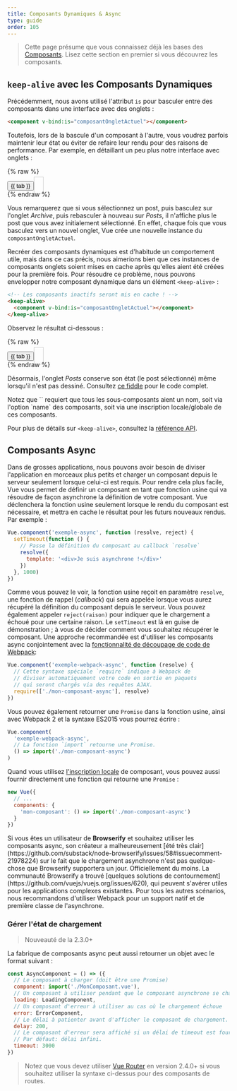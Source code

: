 ```yaml
---
title: Composants Dynamiques & Async
type: guide
order: 105
---
```


> Cette page présume que vous connaissez déjà les bases des [Composants](components.html). Lisez cette section en premier si vous découvrez les composants.

## `keep-alive` avec les Composants Dynamiques

Précédemment, nous avons utilisé l'attribut `is` pour basculer entre des composants dans une interface avec des onglets :

```html
<component v-bind:is="composantOngletActuel"></component>
```

Toutefois, lors de la bascule d'un composant à l'autre, vous voudrez parfois maintenir leur état ou éviter de refaire leur rendu pour des raisons de performance. Par exemple, en détaillant un peu plus notre interface avec onglets :

{% raw %}
<div id="dynamic-component-demo" class="demo">
  <button
    v-for="tab in tabs"
    v-bind:key="tab"
    v-bind:class="['dynamic-component-demo-tab-button', { 'dynamic-component-demo-active': currentTab === tab }]"
    v-on:click="currentTab = tab"
  >{{ tab }}</button>
  <component
    v-bind:is="composantOngletActuel"
    class="dynamic-component-demo-tab"
  ></component>
</div>
<script>
Vue.component('tab-posts', {
  data: function () {
    return {
      posts: [
        {
          id: 1,
          title: 'Cat Ipsum',
          content: '<p>Dont wait for the storm to pass, dance in the rain kick up litter decide to want nothing to do with my owner today demand to be let outside at once, and expect owner to wait for me as i think about it cat cat moo moo lick ears lick paws so make meme, make cute face but lick the other cats. Kitty poochy chase imaginary bugs, but stand in front of the computer screen. Sweet beast cat dog hate mouse eat string barf pillow no baths hate everything stare at guinea pigs. My left donut is missing, as is my right loved it, hated it, loved it, hated it scoot butt on the rug cat not kitten around</p>'
        },
        {
          id: 2,
          title: 'Hipster Ipsum',
          content: '<p>Bushwick blue bottle scenester helvetica ugh, meh four loko. Put a bird on it lumbersexual franzen shabby chic, street art knausgaard trust fund shaman scenester live-edge mixtape taxidermy viral yuccie succulents. Keytar poke bicycle rights, crucifix street art neutra air plant PBR&B hoodie plaid venmo. Tilde swag art party fanny pack vinyl letterpress venmo jean shorts offal mumblecore. Vice blog gentrify mlkshk tattooed occupy snackwave, hoodie craft beer next level migas 8-bit chartreuse. Trust fund food truck drinking vinegar gochujang.</p>'
        },
        {
          id: 3,
          title: 'Cupcake Ipsum',
          content: '<p>Icing dessert soufflé lollipop chocolate bar sweet tart cake chupa chups. Soufflé marzipan jelly beans croissant toffee marzipan cupcake icing fruitcake. Muffin cake pudding soufflé wafer jelly bear claw sesame snaps marshmallow. Marzipan soufflé croissant lemon drops gingerbread sugar plum lemon drops apple pie gummies. Sweet roll donut oat cake toffee cake. Liquorice candy macaroon toffee cookie marzipan.</p>'
        }
      ],
      selectedPost: null
    }
  },
  template: '\
    <div class="dynamic-component-demo-posts-tab">\
      <ul class="dynamic-component-demo-posts-sidebar">\
        <li\
          v-for="post in posts"\
          v-bind:key="post.id"\
          v-bind:class="{ \'dynamic-component-demo-active\': post === selectedPost }"\
          v-on:click="selectedPost = post"\
        >\
          {{ post.title }}\
        </li>\
      </ul>\
      <div class="dynamic-component-demo-post-container">\
        <div \
          v-if="selectedPost"\
          class="dynamic-component-demo-post"\
        >\
          <h3>{{ selectedPost.title }}</h3>\
          <div v-html="selectedPost.content"></div>\
        </div>\
        <strong v-else>\
          Cliquez sur un titre du blog à gauche pour le consulter.\
        </strong>\
      </div>\
    </div>\
  '
})
Vue.component('tab-archive', {
  template: '<div>Composant Archive</div>'
})
new Vue({
  el: '#dynamic-component-demo',
  data: {
    currentTab: 'Posts',
    tabs: ['Posts', 'Archive']
  },
  computed: {
    composantOngletActuel: function () {
      return 'tab-' + this.currentTab.toLowerCase()
    }
  }
})
</script>
<style>
.dynamic-component-demo-tab-button {
  padding: 6px 10px;
  border-top-left-radius: 3px;
  border-top-right-radius: 3px;
  border: 1px solid #ccc;
  cursor: pointer;
  background: #f0f0f0;
  margin-bottom: -1px;
  margin-right: -1px;
}
.dynamic-component-demo-tab-button:hover {
  background: #e0e0e0;
}
.dynamic-component-demo-tab-button.dynamic-component-demo-active {
  background: #e0e0e0;
}
.dynamic-component-demo-tab {
  border: 1px solid #ccc;
  padding: 10px;
}
.dynamic-component-demo-posts-tab {
  display: flex;
}
.dynamic-component-demo-posts-sidebar {
  max-width: 40vw;
  margin: 0 !important;
  padding: 0 10px 0 0 !important;
  list-style-type: none;
  border-right: 1px solid #ccc;
}
.dynamic-component-demo-posts-sidebar li {
  white-space: nowrap;
  text-overflow: ellipsis;
  overflow: hidden;
  cursor: pointer;
}
.dynamic-component-demo-posts-sidebar li:hover {
  background: #eee;
}
.dynamic-component-demo-posts-sidebar li.dynamic-component-demo-active {
  background: lightblue;
}
.dynamic-component-demo-post-container {
  padding-left: 10px;
}
.dynamic-component-demo-post > :first-child {
  margin-top: 0 !important;
  padding-top: 0 !important;
}
</style>
{% endraw %}

Vous remarquerez que si vous sélectionnez un post, puis basculez sur l'onglet _Archive_, puis rebasculer à nouveau sur _Posts_, il n'affiche plus le post que vous avez initialement sélectionné. En effet, chaque fois que vous basculez vers un nouvel onglet, Vue crée une nouvelle instance du `composantOngletActuel`.

Recréer des composants dynamiques est d'habitude un comportement utile, mais dans ce cas précis, nous aimerions bien que ces instances de composants onglets soient mises en cache après qu'elles aient été créées pour la première fois. Pour résoudre ce problème, nous pouvons envelopper notre composant dynamique dans un élément `<keep-alive>` :

``` html
<!-- Les composants inactifs seront mis en cache ! -->
<keep-alive>
  <component v-bind:is="composantOngletActuel"></component>
</keep-alive>
```

Observez le résultat ci-dessous :

{% raw %}
<div id="dynamic-component-keep-alive-demo" class="demo">
  <button
    v-for="tab in tabs"
    v-bind:key="tab"
    v-bind:class="['dynamic-component-demo-tab-button', { 'dynamic-component-demo-active': currentTab === tab }]"
    v-on:click="currentTab = tab"
  >{{ tab }}</button>
  <keep-alive>
    <component
      v-bind:is="composantOngletActuel"
      class="dynamic-component-demo-tab"
    ></component>
  </keep-alive>
</div>
<script>
new Vue({
  el: '#dynamic-component-keep-alive-demo',
  data: {
    currentTab: 'Posts',
    tabs: ['Posts', 'Archive']
  },
  computed: {
    composantOngletActuel: function () {
      return 'tab-' + this.currentTab.toLowerCase()
    }
  }
})
</script>
{% endraw %}

Désormais, l'onglet _Posts_ conserve son état (le post sélectionné) même lorsqu'il n'est pas dessiné. Consultez [ce fiddle](https://jsfiddle.net/chrisvfritz/Lp20op9o/) pour le code complet.

<p class="tip">Notez que `<keep-alive>` requiert que tous les sous-composants aient un nom, soit via l'option `name` des composants, soit via une inscription locale/globale de ces composants.</p>

Pour plus de détails sur `<keep-alive>`, consultez la [référence API](../api/#keep-alive).

## Composants Async

Dans de grosses applications, nous pouvons avoir besoin de diviser l'application en morceaux plus petits et charger un composant depuis le serveur seulement lorsque celui-ci est requis. Pour rendre cela plus facile, Vue vous permet de définir un composant en tant que fonction usine qui va résoudre de façon asynchrone la définition de votre composant. Vue déclenchera la fonction usine seulement lorsque le rendu du composant est nécessaire, et mettra en cache le résultat pour les futurs nouveaux rendus. Par exemple :

``` js
Vue.component('exemple-async', function (resolve, reject) {
  setTimeout(function () {
    // Passe la définition du composant au callback `resolve`
    resolve({
      template: '<div>Je suis asynchrone !</div>'
    })
  }, 1000)
})
```

Comme vous pouvez le voir, la fonction usine reçoit en paramètre `resolve`, une fonction de rappel (*callback*) qui sera appelée lorsque vous aurez récupéré la définition du composant depuis le serveur. Vous pouvez également appeler `reject(raison)` pour indiquer que le chargement a échoué pour une certaine raison. Le `setTimeout` est là en guise de démonstration ; à vous de décider comment vous souhaitez récupérer le composant. Une approche recommandée est d'utiliser les composants async conjointement avec la [fonctionnalité de découpage de code de Webpack](https://webpack.js.org/guides/code-splitting/):

``` js
Vue.component('exemple-webpack-async', function (resolve) {
  // Cette syntaxe spéciale `require` indique à Webpack de
  // diviser automatiquement votre code en sortie en paquets
  // qui seront chargés via des requêtes AJAX.
  require(['./mon-composant-async'], resolve)
})
```

Vous pouvez également retourner une `Promise` dans la fonction usine, ainsi avec Webpack 2 et la syntaxe ES2015 vous pourrez écrire :

``` js
Vue.component(
  'exemple-webpack-async',
  // La fonction `import` retourne une Promise.
  () => import('./mon-composant-async')
)
```

Quand vous utilisez [l'inscription locale](components.html#Local-Registration) de composant, vous pouvez aussi fournir directement une fonction qui retourne une `Promise` :

``` js
new Vue({
  // ...
  components: {
    'mon-composant': () => import('./mon-composant-async')
  }
})
```

<p class="tip">Si vous êtes un utilisateur de <strong>Browserify</strong> et souhaitez utiliser les composants async, son créateur a malheureusement [été très clair](https://github.com/substack/node-browserify/issues/58#issuecomment-21978224) sur le fait que le chargement asynchrone n'est pas quelque-chose que Browserify supportera un jour. Officiellement du moins. La communauté Browserify a trouvé [quelques solutions de contournement](https://github.com/vuejs/vuejs.org/issues/620), qui peuvent s'avérer utiles pour les applications complexes existantes. Pour tous les autres scénarios, nous recommandons d'utiliser Webpack pour un support natif et de première classe de l'asynchrone.</p>

### Gérer l'état de chargement

> Nouveauté de la 2.3.0+

La fabrique de composants async peut aussi retourner un objet avec le format suivant :

``` js
const AsyncComponent = () => ({
  // Le composant à charger (doit être une Promise)
  component: import('./MonComposant.vue'),
  // Un composant à utiliser pendant que le composant asynchrone se charge
  loading: LoadingComponent,
  // Un composant d'erreur à utiliser au cas où le chargement échoue
  error: ErrorComponent,
  // Le délai à patienter avant d'afficher le composant de chargement. Par défaut : 200ms.
  delay: 200,
  // Le composant d'erreur sera affiché si un délai de timeout est fourni et dépassé.
  // Par défaut: délai infini.
  timeout: 3000
})
```

> Notez que vous devez utiliser [Vue Router](https://github.com/vuejs/vue-router) en version 2.4.0+ si vous souhaitez utiliser la syntaxe ci-dessus pour des composants de routes.
